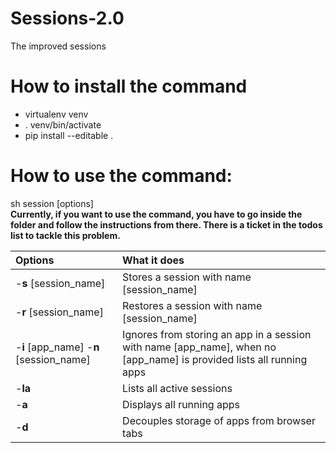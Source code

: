 # Sessions-2.0
The improved sessions

# How to install the command
- virtualenv venv
- . venv/bin/activate
- pip install --editable .

# How to use the command:
sh session [options]  
**Currently, if you want to use the command, you have to go inside the folder and follow the instructions from there. There is a ticket in the todos list to tackle this problem.**


Options | What it does
:--- | :---
-**s** [session_name] | Stores a session with name [session_name]
-**r** [session_name] | Restores a session with name [session_name]
-**i** [app_name] -**n** [session_name] | Ignores from storing an app in a session with name [app_name], when no [app_name] is provided lists all running apps
-**la** | Lists all active sessions
-**a** | Displays all running apps
-**d** | Decouples storage of apps from browser tabs  
